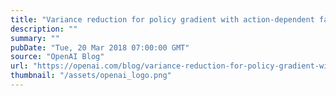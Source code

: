 ```yaml
---
title: "Variance reduction for policy gradient with action-dependent factorized baselines"
description: ""
summary: ""
pubDate: "Tue, 20 Mar 2018 07:00:00 GMT"
source: "OpenAI Blog"
url: "https://openai.com/blog/variance-reduction-for-policy-gradient-with-action-dependent-factorized-baselines"
thumbnail: "/assets/openai_logo.png"
---
```


